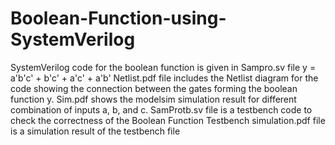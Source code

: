 # Boolean-Function-using-SystemVerilog
SystemVerilog code for the boolean function is given in Sampro.sv file y = a'b'c' + b'c' + a'c' + a'b'
Netlist.pdf file includes the Netlist diagram for the code showing the connection between the gates forming the boolean function y.
Sim.pdf shows the modelsim simulation result for different combination of inputs a, b, and c.
SamProtb.sv file is a testbench code to check the correctness of the Boolean Function
Testbench simulation.pdf file is a simulation result of the testbench file
